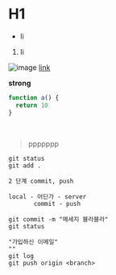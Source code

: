 # H1

- li

1. li

![image](www.sdjfksldjfksld)
[link](www.naver.com)

**strong**

```js
function a() {
  return 10
}
```

<br />

> ppppppp

```text
git status
git add .

2 단계 commit, push

local - 어딘가 - server
       commit - push

git commit -m "메세지 블라블라"
git status

"가입하신 이메일"
""
git log
git push origin <branch>
```

```react-router-dom

```

